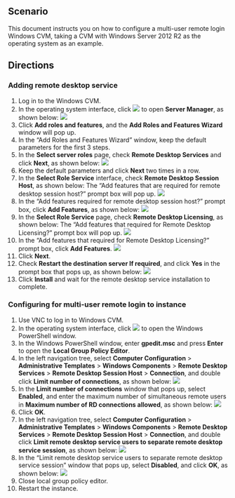 ## Scenario
This document instructs you on how to configure a multi-user remote login Windows CVM, taking a CVM with Windows Server 2012 R2 as the operating system as an example.

## Directions
### Adding remote desktop service
1. Log in to the Windows CVM.
2. In the operating system interface, click <img src="https://main.qcloudimg.com/raw/f779581f1ce3edfead8c725ce1504009.png" style="margin: 0;"></img> to open **Server Manager**, as shown below:
![](https://main.qcloudimg.com/raw/66bb5237846f1dd79e3145bfd82d9257.png)
3. Click **Add roles and features**, and the **Add Roles and Features Wizard** window will pop up.
4. In the “Add Roles and Features Wizard” window, keep the default parameters for the first 3 steps.
5. In the **Select server roles** page, check **Remote Desktop Services** and click **Next**, as shown below: 
![](https://main.qcloudimg.com/raw/54d329c2667ac5c60ffdc2b74f1fc555.png)
6. Keep the default parameters and click **Next** two times in a row.
7. In the **Select Role Service** interface, check **Remote Desktop Session Host**, as shown below:
The “Add features that are required for remote desktop session host?” prompt box will pop up.
![](https://main.qcloudimg.com/raw/8d24fd515bd363dc020257c2843c5562.png)
8. In the “Add features required for remote desktop session host?” prompt box, click **Add Features**, as shown below: 
![](https://main.qcloudimg.com/raw/2a33d896c16b1d98012536cdc3776248.png)
9. In the **Select Role Service** page, check **Remote Desktop Licensing**, as shown below:
The “Add features that required for Remote Desktop Licensing?” prompt box will pop up.
![](https://main.qcloudimg.com/raw/1c908dc77f50488387a2fdbfda08ba35.png)
10. In the “Add features that required for Remote Desktop Licensing?” prompt box, click **Add Features**.
![](https://main.qcloudimg.com/raw/d7aa066366b168ac8a7475155d34ea19.png)
11. Click **Next**.
12. Check **Restart the destination server If required**, and click **Yes** in the prompt box that pops up, as shown below:
![](https://main.qcloudimg.com/raw/df280b0a66470be404f114bd17c47d21.png)
13. Click **Install** and wait for the remote desktop service installation to complete.

### Configuring for multi-user remote login to instance
1. Use VNC to log in to Windows CVM.
2. In the operating system interface, click <img src="https://main.qcloudimg.com/raw/f0c84862ef30956c201c3e7c85a26eec.png" style="margin: 0;"></img> to open the Windows PowerShell window.
3. In the Windows PowerShell window, enter **gpedit.msc** and press **Enter** to open the **Local Group Policy Editor**.
4. In the left navigation tree, select **Computer Configuration** > **Administrative Templates** > **Windows Components** > **Remote Desktop Services** > **Remote Desktop Session Host** > **Connection**, and double click **Limit number of connections**, as shown below:
![](https://main.qcloudimg.com/raw/e0420d2bb8ddd3e1524ee688173cb9d1.png)
5. In the **Limit number of connections** window that pops up, select **Enabled**, and enter the maximum number of simultaneous remote users in **Maximum number of RD connections allowed**, as shown below:
![](https://main.qcloudimg.com/raw/066c9dfb06dc4c092424c4e1142f7471.png)
6. Click **OK**.
4. In the left navigation tree, select **Computer Configuration** > **Administrative Templates** > **Windows Components** > **Remote Desktop Services** > **Remote Desktop Session Host** > **Connection**, and double click **Limit remote desktop service users to separate remote desktop service session**, as shown below:
![](https://main.qcloudimg.com/raw/1183e9f4c6c08b6f99746db42b0d183e.png)
8. In the “Limit remote desktop service users to separate remote desktop service session” window that pops up, select **Disabled**, and click **OK**, as shown below:
![](https://main.qcloudimg.com/raw/56d910ea359024d34dc05de3a274c91a.png)
9. Close local group policy editor.
10. Restart the instance.



